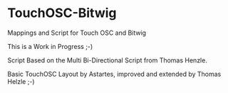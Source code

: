 TouchOSC-Bitwig
===============

Mappings and Script for Touch OSC and Bitwig

This is a Work in Progress ;-)

Script Based on the Multi Bi-Directional Script from Thomas Henzle.

Basic TouchOSC Layout by Astartes, improved and extended by Thomas Helzle ;-)

